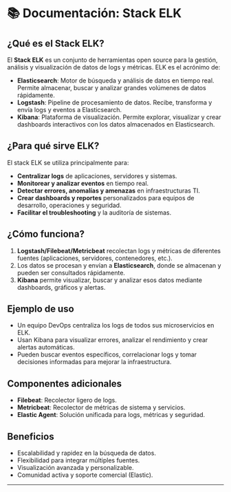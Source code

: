 # 📚 Documentación: Stack ELK

## ¿Qué es el Stack ELK?

El **Stack ELK** es un conjunto de herramientas open source para la gestión, análisis y visualización de datos de logs y métricas. ELK es el acrónimo de:

- **Elasticsearch**: Motor de búsqueda y análisis de datos en tiempo real. Permite almacenar, buscar y analizar grandes volúmenes de datos rápidamente.
- **Logstash**: Pipeline de procesamiento de datos. Recibe, transforma y envía logs y eventos a Elasticsearch.
- **Kibana**: Plataforma de visualización. Permite explorar, visualizar y crear dashboards interactivos con los datos almacenados en Elasticsearch.

## ¿Para qué sirve ELK?

El stack ELK se utiliza principalmente para:

- **Centralizar logs** de aplicaciones, servidores y sistemas.
- **Monitorear y analizar eventos** en tiempo real.
- **Detectar errores, anomalías y amenazas** en infraestructuras TI.
- **Crear dashboards y reportes** personalizados para equipos de desarrollo, operaciones y seguridad.
- **Facilitar el troubleshooting** y la auditoría de sistemas.

## ¿Cómo funciona?

1. **Logstash/Filebeat/Metricbeat** recolectan logs y métricas de diferentes fuentes (aplicaciones, servidores, contenedores, etc.).
2. Los datos se procesan y envían a **Elasticsearch**, donde se almacenan y pueden ser consultados rápidamente.
3. **Kibana** permite visualizar, buscar y analizar esos datos mediante dashboards, gráficos y alertas.

## Ejemplo de uso

- Un equipo DevOps centraliza los logs de todos sus microservicios en ELK.
- Usan Kibana para visualizar errores, analizar el rendimiento y crear alertas automáticas.
- Pueden buscar eventos específicos, correlacionar logs y tomar decisiones informadas para mejorar la infraestructura.

## Componentes adicionales

- **Filebeat**: Recolector ligero de logs.
- **Metricbeat**: Recolector de métricas de sistema y servicios.
- **Elastic Agent**: Solución unificada para logs, métricas y seguridad.

## Beneficios

- Escalabilidad y rapidez en la búsqueda de datos.
- Flexibilidad para integrar múltiples fuentes.
- Visualización avanzada y personalizable.
- Comunidad activa y soporte comercial (Elastic).

---
